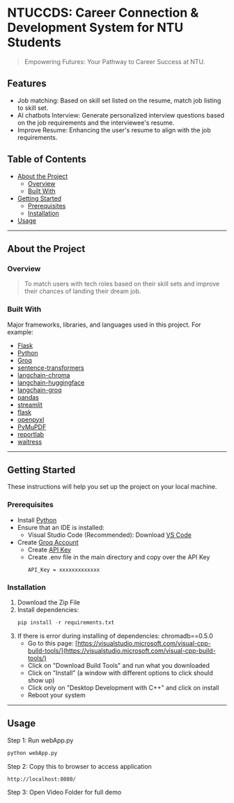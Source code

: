 

# NTUCCDS: Career Connection & Development System for NTU Students

> Empowering Futures: Your Pathway to Career Success at NTU. </br>

## Features

- Job matching: Based on skill set listed on the resume, match job listing to skill set. 
- AI chatbots Interview: Generate personalized interview questions based on the job requirements and the interviewee's resume.
- Improve Resume: Enhancing the user's resume to align with the job requirements.

## Table of Contents

- [About the Project](#about-the-project)
  - [Overview](#overview)   
  - [Built With](#built-with)  
- [Getting Started](#getting-started)
  - [Prerequisites](#prerequisites)
  - [Installation](#installation)
- [Usage](#usage)
---

## About the Project

### Overview
> To match users with tech roles based on their skill sets and improve their chances of landing their dream job.

### Built With
Major frameworks, libraries, and languages used in this project. For example:
- [Flask](https://flask.palletsprojects.com/)
- [Python](https://www.python.org/)
- [Groq](https://groq.com/)
- [sentence-transformers](https://pypi.org/project/sentence-transformers/)
- [langchain-chroma](https://pypi.org/project/langchain-chroma/)
- [langchain-huggingface](https://pypi.org/project/langchain-huggingface/)
- [langchain-groq](https://pypi.org/project/langchain-groq/)
- [pandas](https://pypi.org/project/pandas/)
- [streamlit](https://pypi.org/project/streamlit/)
- [flask](https://pypi.org/project/flask/)
- [openpyxl](https://pypi.org/project/openpyxl/)
- [PyMuPDF](https://pypi.org/project/PyMuPDF/)
- [reportlab](https://pypi.org/project/reportlab/)
- [waitress](https://pypi.org/project/waitress/)

---

## Getting Started

These instructions will help you set up the project on your local machine.

### Prerequisites
- Install [Python](https://www.python.org/downloads/)
- Ensure that an IDE is installed:
  - Visual Studio Code (Recommended): Download [VS Code](https://code.visualstudio.com/Download)
- Create [Groq Account](https://console.groq.com/login)
  - Create [API Key](https://console.groq.com/keys)
  - Create .env file in the main directory and copy over the API Key
    ```
    API_Key = xxxxxxxxxxxxx
    ```     

### Installation
1. Download the Zip File
2. Install dependencies:
   ```python
   pip install -r requirements.txt
   ```
3. If there is error during installing of dependencies: chromadb==0.5.0
   - Go to this page: [https://visualstudio.microsoft.com/visual-cpp-build-tools/](https://visualstudio.microsoft.com/visual-cpp-build-tools/)
   - Click on "Download Build Tools" and run what you downloaded
   - Click on "Install" (a window with different options to click should show up)
   - Click only on "Desktop Development with C++" and click on install 
   - Reboot your system


---

## Usage

Step 1: Run webApp.py
```python
python webApp.py
```
Step 2: Copy this to browser to access application
```
http://localhost:8080/
```
Step 3: Open Video Folder for full demo
        


